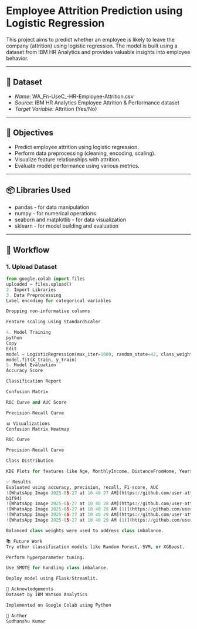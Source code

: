 # Employee Attrition Prediction using Logistic Regression

This project aims to predict whether an employee is likely to leave the company (attrition) using logistic regression. The model is built using a dataset from IBM HR Analytics and provides valuable insights into employee behavior.

---

## 📁 Dataset

- *Name*: WA_Fn-UseC_-HR-Employee-Attrition.csv
- *Source*: IBM HR Analytics Employee Attrition & Performance dataset
- *Target Variable*: Attrition (Yes/No)

---

## 📌 Objectives

- Predict employee attrition using logistic regression.
- Perform data preprocessing (cleaning, encoding, scaling).
- Visualize feature relationships with attrition.
- Evaluate model performance using various metrics.

---

## 📦 Libraries Used

- pandas - for data manipulation
- numpy - for numerical operations
- seaborn and matplotlib - for data visualization
- sklearn - for model building and evaluation

---

## 🔄 Workflow

### 1. Upload Dataset
```python
from google.colab import files
uploaded = files.upload()
2. Import Libraries
3. Data Preprocessing
Label encoding for categorical variables

Dropping non-informative columns

Feature scaling using StandardScaler

4. Model Training
python
Copy
Edit
model = LogisticRegression(max_iter=1000, random_state=42, class_weight='balanced')
model.fit(X_train, y_train)
5. Model Evaluation
Accuracy Score

Classification Report

Confusion Matrix

ROC Curve and AUC Score

Precision-Recall Curve

📊 Visualizations
Confusion Matrix Heatmap

ROC Curve

Precision-Recall Curve

Class Distribution

KDE Plots for features like Age, MonthlyIncome, DistanceFromHome, YearsAtCompany with respect to attrition

✅ Results
Evaluated using accuracy, precision, recall, F1-score, AUC
![WhatsApp Image 2025-05-27 at 10 40 27 AM](https://github.com/user-attachments/assets/f22bd98b-f5e1-4839-92ab-9842648![WhatsApp Image 2025-05-27 at 10 40 27 AM (1)](https://github.com/user-attachments/assets/4b5114ce-3260-4f9a-9e6a-6cb21ca29da1)
b1f94)
![WhatsApp Image 2025-05-27 at 10 40 28 AM](https://github.com/user-attachments/assets/5015b7df-3bc2-4199-a90d-7398b1baf526)
![WhatsApp Image 2025-05-27 at 10 40 28 AM (1)](https://github.com/user-attachments/assets/8058d786-49e5-4792-aeac-32282f7767da)
![WhatsApp Image 2025-05-27 at 10 40 29 AM](https://github.com/user-attachments/assets/c11f61e5-8aef-4f71-b700-a7904251d0b1)
![WhatsApp Image 2025-05-27 at 10 40 29 AM (1)](https://github.com/user-attachments/assets/6fc95b43-c906-431e-bf35-263af6260ca5)

Balanced class weights were used to address class imbalance.

📚 Future Work
Try other classification models like Random Forest, SVM, or XGBoost.

Perform hyperparameter tuning.

Use SMOTE for handling class imbalance.

Deploy model using Flask/Streamlit.

🙌 Acknowledgements
Dataset by IBM Watson Analytics

Implemented on Google Colab using Python

📌 Author
Sudhanshu Kumar
